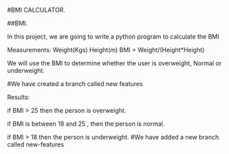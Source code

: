 #BMI CALCULATOR.

##BMI.

In this project, we are going to write a python program to calculate the BMI

Measurements:
Weight(Kgs)
Height(m)
BMI = Weight/(Height*Height)

We will use the BMI to determine whether the user is overweight, Normal or underweight.


#We have created a branch called new features

Results:

if BMI > 25 then the person is overweight.

if BMI is between 18 and 25 , then the person is normal.

if BMI > 18 then the person is underweight.
#We have added a new branch called new-features
